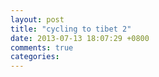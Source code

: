 ```yaml
---
layout: post
title: "cycling to tibet 2"
date: 2013-07-13 18:07:29 +0800
comments: true
categories: 
---
```

